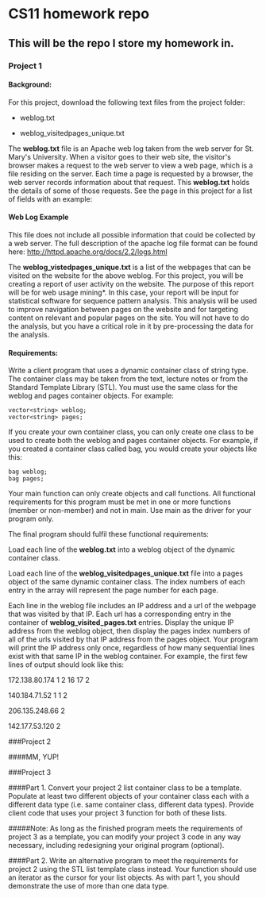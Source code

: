 # CS11 homework repo

## This will be the repo I store my homework in.

### Project 1

#### Background:

For this project, download the following text files from the project folder:

- weblog.txt

- weblog_visitedpages_unique.txt

The **weblog.txt** file is an Apache web log taken from the web server for St. Mary's University. When a visitor goes to their web site, the visitor's browser makes a request to the web server to view a web page, which is a file residing on the server. Each time a page is requested by a browser, the web server records information about that request. This **weblog.txt** holds the details of some of those requests. See the page in this project for a list of fields with an example:

#### Web Log Example

This file does not include all possible information that could be collected by a web server. The full description of the apache log file format can be found here: http://httpd.apache.org/docs/2.2/logs.html

The **weblog_vistedpages_unique.txt** is a list of the webpages that can be visited on the website for the above weblog.
For this project, you will be creating a report of user activity on the website. The purpose of this report will be for web usage mining*. In this case, your report will be input for statistical software for sequence pattern analysis. This analysis will be used to improve navigation between pages on the website and for targeting content on relevant and popular pages on the site. You will not have to do the analysis, but you have a critical role in it by pre-processing the data for the analysis.

#### Requirements:

Write a client program that uses a dynamic container class of string type. The container class may be taken from the text, lecture notes or from the Standard Template Library (STL). You must use the same class for the weblog and pages container objects. For example:

    vector<string> weblog; 
    vector<string> pages;
If you create your own container class, you can only create one class to be used to create both the weblog and pages container objects. For example, if you created a container class called bag, you would create your objects like this:

    bag weblog;
    bag pages;

Your main function can only create objects and call functions. All functional requirements for this program must be met in one or more functions (member or non-member) and not in main. Use main as the driver for your program only.

The final program should fulfil these functional requirements:

Load each line of the **weblog.txt** into a weblog object of the dynamic container class.

Load each line of the **weblog_visitedpages_unique.txt** file into a pages object of the same dynamic container class. The index numbers of each entry in the array will represent the page number for each page.

Each line in the weblog file includes an IP address and a url of the webpage that was visited by that IP. Each url has a corresponding entry in the container of **weblog_visited_pages.txt** entries. Display the unique IP address from the weblog object, then display the pages index numbers of all of the urls visited by that IP address from the pages object. Your program will print the IP address only once, regardless of how many sequential lines exist with that same IP in the weblog container. For example, the first few lines of output should look like this:

172.138.80.174 1 2 16 17 2

140.184.71.52 1 1 2

206.135.248.66 2

142.177.53.120 2

###Project 2

####MM, YUP!

###Project 3

####Part 1.
Convert your project 2 list container class to be a template. Populate
at least two different objects of your container class each with a different
data type (i.e. same container class, different data types). Provide client code
that uses your project 3 function for both of these lists.

#####Note:
As long as the finished program meets the requirements of project 3 as a
template, you can modify your project 3 code in any way necessary, including
redesigning your original program (optional).

####Part 2.
Write an alternative program to meet the requirements for project 2
using the STL list template class instead. Your function should use an iterator
as the cursor for your list objects. As with part 1, you should demonstrate the
use of more than one data type.